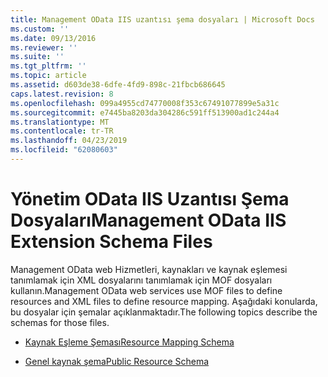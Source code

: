 ```yaml
---
title: Management OData IIS uzantısı şema dosyaları | Microsoft Docs
ms.custom: ''
ms.date: 09/13/2016
ms.reviewer: ''
ms.suite: ''
ms.tgt_pltfrm: ''
ms.topic: article
ms.assetid: d603de38-6dfe-4fd9-898c-21fbcb686645
caps.latest.revision: 8
ms.openlocfilehash: 099a4955cd74770008f353c67491077899e5a31c
ms.sourcegitcommit: e7445ba8203da304286c591ff513900ad1c244a4
ms.translationtype: MT
ms.contentlocale: tr-TR
ms.lasthandoff: 04/23/2019
ms.locfileid: "62080603"
---
```

# <a name="management-odata-iis-extension-schema-files"></a><span data-ttu-id="1d5e3-102">Yönetim OData IIS Uzantısı Şema Dosyaları</span><span class="sxs-lookup"><span data-stu-id="1d5e3-102">Management OData IIS Extension Schema Files</span></span>

<span data-ttu-id="1d5e3-103">Management OData web Hizmetleri, kaynakları ve kaynak eşlemesi tanımlamak için XML dosyalarını tanımlamak için MOF dosyaları kullanın.</span><span class="sxs-lookup"><span data-stu-id="1d5e3-103">Management OData web services use MOF files to define resources and XML files to define resource mapping.</span></span> <span data-ttu-id="1d5e3-104">Aşağıdaki konularda, bu dosyalar için şemalar açıklanmaktadır.</span><span class="sxs-lookup"><span data-stu-id="1d5e3-104">The following topics describe the schemas for those files.</span></span>

- [<span data-ttu-id="1d5e3-105">Kaynak Eşleme Şeması</span><span class="sxs-lookup"><span data-stu-id="1d5e3-105">Resource Mapping Schema</span></span>](./resource-mapping-schema.md)

- [<span data-ttu-id="1d5e3-106">Genel kaynak şema</span><span class="sxs-lookup"><span data-stu-id="1d5e3-106">Public Resource Schema</span></span>](./public-resource-schema.md)